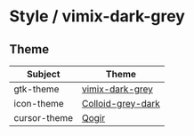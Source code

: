 

# Style / vimix-dark-grey


## Theme

| Subject | Theme |
| --- | --- |
| gtk-theme | [vimix-dark-grey](https://github.com/vinceliuice/vimix-gtk-themes) |
| icon-theme | [Colloid-grey-dark](https://github.com/vinceliuice/Colloid-icon-theme) |
| cursor-theme | [Qogir](https://github.com/vinceliuice/Qogir-icon-theme/tree/master/src/cursors) |
